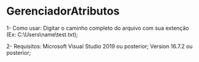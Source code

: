 # GerenciadorAtributos

1- Como usar:
	Digitar o caminho completo do arquivo com sua extenção (Ex: C:\Users\name\test.txt);

2- Requisitos:
	Microsoft Visual Studio 2019 ou posterior;
	Version 16.7.2 ou posterior;
